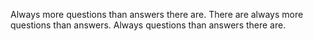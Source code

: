 Always more questions than answers there are.
There are always more questions than answers.
Always questions than answers there are.
